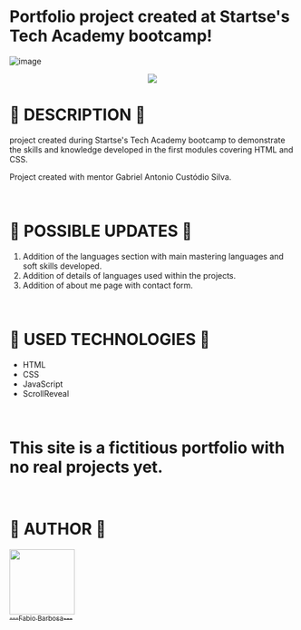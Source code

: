 <h1>Portfolio project created at Startse's Tech Academy bootcamp!</h1>

![image](https://user-images.githubusercontent.com/69371317/171720012-4b85cef7-7a66-496e-8577-257df585922d.png)

<p align="center">
<img src="http://img.shields.io/static/v1?label=STATUS&message=EM%20DESENVOLVIMENTO&color=GREEN&style=for-the-badge"/>
</p>


<h1>🔷 DESCRIPTION 🔷</h1>

<p>project created during Startse's Tech Academy bootcamp to demonstrate the skills and knowledge developed in the first modules covering HTML and CSS. 

Project created with mentor Gabriel Antonio Custódio Silva.</p><br>
  
<h1>🔷 POSSIBLE UPDATES 🔷</h1>

<ol>
  <li>Addition of the languages section with main mastering languages and soft skills developed.</li> 
  <li>Addition of details of languages used within the projects.</li>
  <li>Addition of about me page with contact form.</li> 
</ol><br>

<h1>🔷 USED TECHNOLOGIES 🔷</h1>

<ul>
  <li>HTML</li>
  <li>CSS</li>
  <li>JavaScript</li>
  <li>ScrollReveal</li>
</ul><br>

<h1>This site is a fictitious portfolio with no real projects yet.</h1> <br>

<h1>🔷 AUTHOR 🔷</h1>
  
  [<img src="https://avatars.githubusercontent.com/u/69371317?v=4" width=115><br><sub align="center">---Fabio Barbosa---</sub>](https://github.com/fab1obarbosa)
<br>
